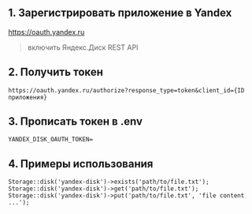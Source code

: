 

## 1. Зарегистрировать приложение в Yandex 

https://oauth.yandex.ru

> включить Яндекс.Диск REST API

## 2. Получить токен
`https://oauth.yandex.ru/authorize?response_type=token&client_id={ID приложения}`

## 3. Прописать токен в .env 
`YANDEX_DISK_OAUTH_TOKEN=`

## 4. Примеры использования

```
Storage::disk('yandex-disk')->exists('path/to/file.txt');
Storage::disk('yandex-disk')->get('path/to/file.txt');
Storage::disk('yandex-disk')->put('path/to/file.txt', 'file content ...');
```
